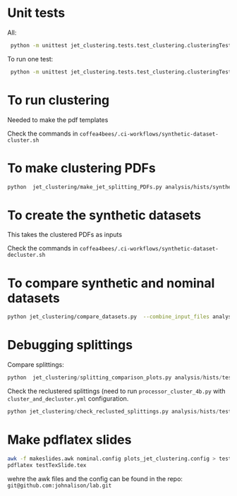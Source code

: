 # Unit tests

All:

```bash
 python -m unittest jet_clustering.tests.test_clustering.clusteringTestCase
```

To run one test:

```bash
 python -m unittest jet_clustering.tests.test_clustering.clusteringTestCase.test_synthetic_datasets_bbjjets
```

# To run clustering 

Needed to make the pdf templates

Check the commands in 
`coffea4bees/.ci-workflows/synthetic-dataset-cluster.sh`


# To make clustering PDFs

```bash
python  jet_clustering/make_jet_splitting_PDFs.py analysis/hists/synthetic_datasets_all.coffea  --out jet_clustering/jet-splitting-PDFs-00-05-00/
```


# To create the synthetic datasets 

This takes the clustered PDFs as inputs

Check the commands in 
`coffea4bees/.ci-workflows/synthetic-dataset-decluster.sh`



# To compare synthetic and nominal datasets

```bash
python jet_clustering/compare_datasets.py  --combine_input_files analysis/hists/histData.coffea  analysis/hists/test_synthetic_data_seedXXX.coffea  --out analysis/plots_synthetic_datasets_all_00-07-02-wPSData -m analysis/metadata/plotsSyntheticVsData2.yml
```



# Debugging splittings


Compare splittings:

```python
python  jet_clustering/splitting_comparison_plots.py analysis/hists/test_synthetic_datasets_4j_and_5j.coffea  --out jet_clustering/jet-splitting-PDFs-00-02-00/comparison
```

Check the reclustered splittings (need to run `processor_cluster_4b.py` with `cluster_and_decluster.yml` configuration.
```python
python jet_clustering/check_reclusted_splittings.py analysis/hists/test_synthetic_datasets_4j_and_5j.coffea --out jet_clustering/jet-splitting-PDFs-00-02-00/reclustering
```

# Make pdflatex slides

```bash
awk -f makeslides.awk nominal.config plots_jet_clustering.config > testTexSlides.tex
pdflatex testTexSlide.tex
```
wehre the awk files and the config can be found in the repo: `git@github.com:johnalison/lab.git`
